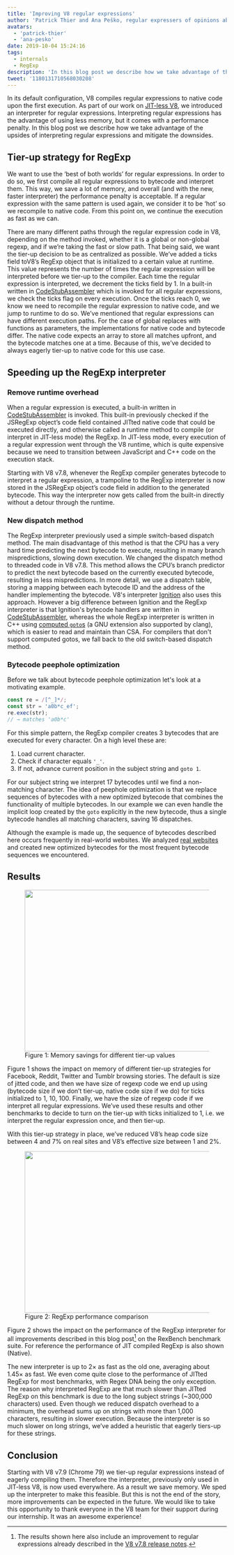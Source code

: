 ```yaml
---
title: 'Improving V8 regular expressions'
author: 'Patrick Thier and Ana Peško, regular expressers of opinions about regular expressions'
avatars:
  - 'patrick-thier'
  - 'ana-pesko'
date: 2019-10-04 15:24:16
tags:
  - internals
  - RegExp
description: 'In this blog post we describe how we take advantage of the upsides of interpreting regular expressions and mitigate the downsides.'
tweet: '1180131710568030208'
---
```

In its default configuration, V8 compiles regular expressions to native code upon the first execution. As part of our work on [JIT-less V8](/blog/jitless), we introduced an interpreter for regular expressions. Interpreting regular expressions has the advantage of using less memory, but it comes with a performance penalty. In this blog post we describe how we take advantage of the upsides of interpreting regular expressions and mitigate the downsides.

## Tier-up strategy for RegExp

We want to use the ‘best of both worlds’ for regular expressions. In order to do so, we first compile all regular expressions to bytecode and interpret them. This way, we save a lot of memory, and overall (and with the new, faster interpreter) the performance penalty is acceptable. If a regular expression with the same pattern is used again, we consider it to be ‘hot’ so we recompile to native code. From this point on, we continue the execution as fast as we can.

There are many different paths through the regular expression code in V8, depending on the method invoked, whether it is a global or non-global regexp, and if we’re taking the fast or slow path. That being said, we want the tier-up decision to be as centralized as possible. We’ve added a ticks field toV8’s RegExp object that is initialized to a certain value at runtime. This value represents the number of times the regular expression will be interpreted before we tier-up to the compiler. Each time the regular expression is interpreted, we decrement the ticks field by 1. In a built-in written in [CodeStubAssembler](/blog/csa) which is invoked for all regular expressions, we check the ticks flag on every execution. Once the ticks reach 0, we know we need to recompile the regular expression to native code, and we jump to runtime to do so.
We’ve mentioned that regular expressions can have different execution paths. For the case of global replaces with functions as parameters, the implementations for native code and bytecode differ. The native code expects an array to store all matches upfront, and the bytecode matches one at a time. Because of this, we’ve decided to always eagerly tier-up to native code for this use case.

## Speeding up the RegExp interpreter

### Remove runtime overhead

When a regular expression is executed, a built-in written in [CodeStubAssembler](/blog/csa) is invoked. This built-in previously checked if the JSRegExp object’s code field contained JITted native code that could be executed directly, and otherwise called a runtime method to compile (or interpret in JIT-less mode) the RegExp. In JIT-less mode, every execution of a regular expression went through the V8 runtime, which is quite expensive because we need to transition between JavaScript and C++ code on the execution stack.

Starting with V8 v7.8, whenever the RegExp compiler generates bytecode to interpret a regular expression, a trampoline to the RegExp interpreter is now stored in the JSRegExp object’s code field in addition to the generated bytecode. This way the interpreter now gets called from the built-in directly without a detour through the runtime.

### New dispatch method

The RegExp interpreter previously used a simple switch-based dispatch method. The main disadvantage of this method is that the CPU has a very hard time predicting the next bytecode to execute, resulting in many branch mispredictions, slowing down execution.
We changed the dispatch method to threaded code in V8 v7.8. This method allows the CPU’s branch predictor to predict the next bytecode based on the currently executed bytecode, resulting in less mispredictions. In more detail, we use a dispatch table, storing a mapping between each bytecode ID and the address of the handler implementing the bytecode. V8's interpreter [Ignition](/docs/ignition) also uses this approach. However a big difference between Ignition and the RegExp interpreter is that Ignition's bytecode handlers are written in [CodeStubAssembler](/blog/csa), whereas the whole RegExp interpreter is written in C++ using [computed `goto`s](https://gcc.gnu.org/onlinedocs/gcc/Labels-as-Values.html) (a GNU extension also supported by clang), which is easier to read and maintain than CSA. For compilers that don't support computed gotos, we fall back to the old switch-based dispatch method.

### Bytecode peephole optimization

Before we talk about bytecode peephole optimization let's look at a motivating example.

```js
const re = /[^_]*/;
const str = 'a0b*c_ef';
re.exec(str);
// → matches 'a0b*c'
```

For this simple pattern, the RegExp compiler creates 3 bytecodes that are executed for every character. On a high level these are:

1. Load current character.
2. Check if character equals `'_'`.
3. If not, advance current position in the subject string and `goto 1`.

For our subject string we interpret 17 bytecodes until we find a non-matching character.
The idea of peephole optimization is that we replace sequences of bytecodes with a new optimized bytecode that combines the functionality of multiple bytecodes. In our example we can even handle the implicit loop created by the `goto` explicitly in the new bytecode, thus a single bytecode handles all matching characters, saving 16 dispatches.

Although the example is made up, the sequence of bytecodes described here occurs frequently in real-world websites. We analyzed [real websites](/blog/real-world-performance) and created new optimized bytecodes for the most frequent bytecode sequences we encountered.

## Results

<figure>
  <img src="/_img/regexp-tier-up/results-memory.svg" width="600" height="371" alt="" loading="lazy">
  <figcaption>Figure 1: Memory savings for different tier-up values</figcaption>
</figure>

Figure 1 shows the impact on memory of different tier-up strategies for Facebook, Reddit, Twitter and Tumblr browsing stories. The default is size of jitted code, and then we have size of regexp code we end up using (bytecode size if we don’t tier-up, native code size if we do) for ticks initialized to 1, 10, 100. Finally, we have the size of regexp code if we interpret all regular expressions.  We’ve used these results and other benchmarks to decide to turn on the tier-up with ticks initialized to 1, i.e. we interpret the regular expression once, and then tier-up.

With this tier-up strategy in place, we’ve reduced V8’s heap code size between 4 and 7% on real sites and V8’s effective size between 1 and 2%.

<figure>
  <img src="/_img/regexp-tier-up/results-speed.svg" width="600" height="371" alt="" loading="lazy">
  <figcaption>Figure 2: RegExp performance comparison</figcaption>
</figure>

Figure 2 shows the impact on the performance of the RegExp interpreter for all improvements described in this blog post[^strict-bounds] on the RexBench benchmark suite. For reference the performance of JIT compiled RegExp is also shown (Native).

The new interpreter is up to 2× as fast as the old one, averaging about 1.45× as fast. We even come quite close to the performance of JITted RegExp for most benchmarks, with Regex DNA being the only exception. The reason why interpreted RegExp are that much slower than JITted RegExp on this benchmark is due to the long subject strings (~300,000 characters) used. Even though we reduced dispatch overhead to a minimum, the overhead sums up on strings with more than 1,000 characters, resulting in slower execution. Because the interpreter is so much slower on long strings, we’ve added a heuristic that eagerly tiers-up for these strings.

[^strict-bounds]: The results shown here also include an improvement to regular expressions already described in the [V8 v7.8 release notes](/blog/v8-release-78#faster-regexp-match-failures).

## Conclusion

Starting with V8 v7.9 (Chrome 79) we tier-up regular expressions instead of eagerly compiling them. Therefore the interpreter, previously only used in JIT-less V8, is now used everywhere. As a result we save memory. We sped up the interpreter to make this feasible. But this is not the end of the story, more improvements can be expected in the future.
We would like to take this opportunity to thank everyone in the V8 team for their support during our internship. It was an awesome experience!
